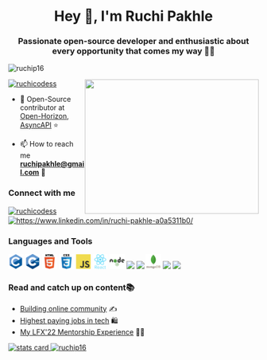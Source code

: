 <h1 align="center">Hey 👋, I'm Ruchi Pakhle</h1>
<h3 align="center"> Passionate open-source developer and enthusiastic about every opportunity that comes my way 👩‍💻 </h3> 

<p align="left"> <img src="https://komarev.com/ghpvc/?username=ruchip16&label=Profile%20views&color=0e75b6&style=flat" alt="ruchip16" /> </p>

 <img align="right" height="270px" width="350" src="https://user-images.githubusercontent.com/72685035/147284506-c53eae58-0243-4026-a850-f091f0833326.gif" />
 
<p align="left"> <a href="https://twitter.com/ruchicodess" target="blank"><img src="https://img.shields.io/twitter/follow/ruchicodess?logo=twitter&style=for-the-badge" alt="ruchicodess" /></a> </p>

<!-- - 🔭 I’m currently working on [Best.Tweets](https://github.com/Ruchip16/Best.Tweets) ✍️ -->

- 👯 Open-Source contributor at [Open-Horizon](https://github.com/open-horizon/), [AsyncAPI](https://github.com/asyncapi/glee/pull/342#issuecomment-1403580101) ⭐

- 📫 How to reach me **ruchipakhle@gmail.com** 📧

<h3 align="left">Connect with me</h3>
<p align="left">
<a href="https://twitter.com/ruchicodess" target="blank"><img align="center" src="https://raw.githubusercontent.com/rahuldkjain/github-profile-readme-generator/master/src/images/icons/Social/twitter.svg" alt="ruchicodess" height="30" width="40" /></a>
<a href="https://www.linkedin.com/in/ruchi-pakhle-a0a5311b0/" target="blank"><img align="center" src="https://raw.githubusercontent.com/rahuldkjain/github-profile-readme-generator/master/src/images/icons/Social/linked-in-alt.svg" alt="https://www.linkedin.com/in/ruchi-pakhle-a0a5311b0/" height="30" width="40" /></a>
</p>

<h3 align="left">Languages and Tools</h3>

<code><img height="30" src="https://raw.githubusercontent.com/devicons/devicon/master/icons/c/c-original.svg"></code>
<code><img height="30" src="https://raw.githubusercontent.com/devicons/devicon/master/icons/cplusplus/cplusplus-original.svg"></code>
<code><img height="30" src="https://raw.githubusercontent.com/devicons/devicon/master/icons/html5/html5-original-wordmark.svg"></code>
<code><img height="30" src="https://raw.githubusercontent.com/devicons/devicon/master/icons/css3/css3-original-wordmark.svg"></code>
<code><img height="30" src="https://raw.githubusercontent.com/devicons/devicon/master/icons/javascript/javascript-original.svg"></code>
<code><img height="30" src="https://raw.githubusercontent.com/devicons/devicon/master/icons/react/react-original-wordmark.svg"></code>
<code><img height="30" src="https://raw.githubusercontent.com/devicons/devicon/master/icons/nodejs/nodejs-original-wordmark.svg"></code>
<code><img height="30" src="https://www.vectorlogo.zone/logos/git-scm/git-scm-icon.svg"></code>
<code><img height="30" src="https://www.vectorlogo.zone/logos/heroku/heroku-icon.svg"></code>
<code><img height="30" src="https://raw.githubusercontent.com/devicons/devicon/master/icons/mongodb/mongodb-original-wordmark.svg"></code>
<code><img height="30" src="https://www.vectorlogo.zone/logos/figma/figma-icon.svg"></code>
<code><img height="30" src="https://cdn.worldvectorlogo.com/logos/adobe-xd.svg"></code>

<h3 align="left">Read and catch up on content📚</h3>

- [Building online community](https://scholarshiptrack.org/2021/08/23/how-to-build-your-online-community/) ✍️
- [Highest paying jobs in tech](https://scholarshiptrack.org/2021/10/17/the-top-3-most-desired-highest-paying-jobs-in-the-tech-industry-for-2021/) 🛍️
- [My LFX'22 Mentorship Experience](https://medium.com/@ruchipakhle/lfx22-mentorship-experience-with-open-horizon-1df5f0127122) 👩‍💻

<p>
<a align= "center" href="https://github.com/ruchip16">
  <img alt= "stats card" height="300px" width="350" src="https://github-readme-stats.vercel.app/api?username=Ruchip16&count_private=true&show_icons=true&theme=aura_dark&hide_rank=false" />
<!--   <img align="right" height="270px" width="350" src="https://user-images.githubusercontent.com/72685035/147284506-c53eae58-0243-4026-a850-f091f0833326.gif" /> -->
<!--   <img align="right" height="300px" width="350" src="https://github-readme-streak-stats.herokuapp.com/?user=Ruchip16&theme=omni" /> </a> -->
  <img src="https://github-readme-stats.vercel.app/api/top-langs?username=ruchip16&show_icons=true&locale=en&layout=compact&theme=aura_dark" alt="ruchip16" /></a>
</p>

<br>

</br>



 





